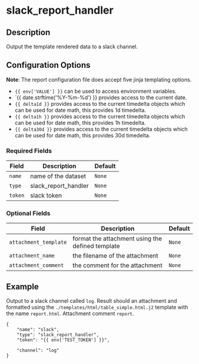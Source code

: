 # slack_report_handler

## Description

Output the template rendered data to a slack channel.

## Configuration Options

**Note**: The report configuration file does accept five jinja templating options. 

* `{{ env['VALUE'] }}` can be used to access environment variables.
* `{{ date.strftime('%Y-%m-%d') }} provides access to the current date.
* `{{ delta1d }}` provides access to the current timedelta objects which can be used for date math, this provides 1d timedelta.
* `{{ delta1h }}` provides access to the current timedelta objects which can be used for date math, this provides 1h timedelta.
* `{{ delta30d }}` provides access to the current timedelta objects which can be used for date math, this provides 30d timedelta.

### Required Fields

| Field | Description | Default |
|-------|-------------|---------|
|`name` | name of the dataset | `None` |
|`type` | slack_report_handler | `None` |
|`token` | slack token | `None` |

### Optional Fields

| Field | Description | Default |
|-------|-------------|---------|
|`attachment_template` | format the attachment using the defined template | `None` |
|`attachment_name` | the filename of the attachment | `None` |
|`attachment_comment` | the comment for the attachment | `None` |

## Example

Output to a slack channel called `log`. Result should an attachment and formatted using the `./templates/html/table_simple.html.j2` template with the name `report.html`. Attachment comment `report`.

```
{
    "name": "slack",
    "type": "slack_report_handler",
    "token": "{{ env['TEST_TOKEN'] }}",
    
    "channel": "log"
}
````